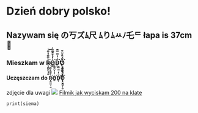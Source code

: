 # Dzień dobry polsko! 
## Nazywam się の丂ズﾑ尺 ﾑりﾑﾶﾉ乇ᄃ  łapa is 37cm :muscle:
### Mieszkam w R̶̨̯̪̪̩̘̱̔̌̄̑̉̌͊͘͝O̵͈̍̓̉̊̑̅͌̾͘D̴͍͎̆͗̓̿̿̄͘̕̕Ō̸̢̧̬̳̮͎͙̮̆́̎͋̑̌͘
#### Uczęszczam do R̶̨̯̪̪̩̘̱̔̌̄̑̉̌͊͘͝O̵͈̍̓̉̊̑̅͌̾͘D̴͍͎̆͗̓̿̿̄͘̕̕Ō̸̢̧̬̳̮͎͙̮̆́̎͋̑̌͘
zdjęcie dla uwagi
![](https://i.ibb.co/q7Nx3jr/received-597703322320304.jpg)
[Filmik jak wyciskam 200 na klate  ](https://www.youtube.com/watch?v=dQw4w9WgXcQ)

``` 
print(siema)


```

